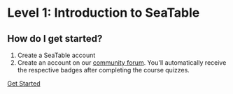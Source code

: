 # Level 1: Introduction to SeaTable

## How do I get started?

1. Create a SeaTable account
2. Create an account on our [community forum](https://forum.seatable.io/). You'll automatically receive the respective badges after completing the course quizzes.

[Get Started]()
